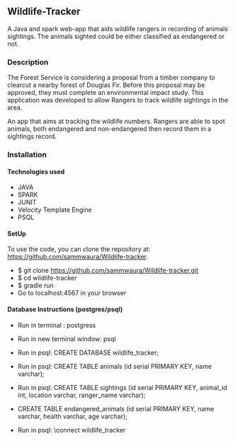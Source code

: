 ## Wildlife-Tracker


A Java and spark web-app that aids wildlife rangers in recording of animals sightings. The animals sighted could be either classified as endangered or not.

### Description

The Forest Service is considering a proposal from a timber company to clearcut a nearby forest of Douglas Fir. Before this proposal may be approved, they must complete an environmental impact study. This application was developed to allow Rangers to track wildlife sightings in the area.

An app that aims at tracking the wildlife numbers. Rangers are able to spot animals, both endangered and non-endangered then record them in a sightings record.



### Installation

#### Technologies used

* JAVA
* SPARK
* JUNIT
* Velocity Template Engine
* PSQL


#### SetUp

To use the code, you can clone the repository at: https://github.com/sammwaura/Wildlife-tracker.

* $ git clone https://github.com/sammwaura/Wildlife-tracker.git
* $ cd wildlife-tracker
* $ gradle run
* Go to localhost:4567 in your browser

#### Database Instructions (postgres/psql)


* Run in terminal : postgress
* Run in new terminal window: psql
* Run in psql: CREATE DATABASE wildlife_tracker;
* Run in psql: CREATE TABLE animals (id serial PRIMARY KEY, name varchar);
* Run in psql: CREATE TABLE sightings (id serial PRIMARY KEY, animal_id int, location varchar, ranger_name varchar);
* CREATE TABLE endangered_animals (id serial PRIMARY KEY, name varchar, health varchar, age varchar);


* Run in psql: \connect wildlife_tracker


